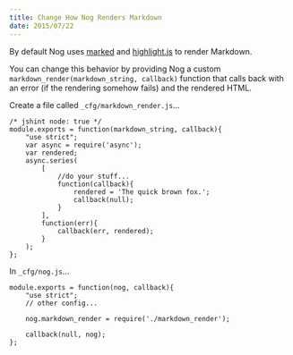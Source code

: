 ```yaml
---
title: Change How Nog Renders Markdown
date: 2015/07/22
---
```


By default Nog uses [marked](https://github.com/chjj/marked) and [highlight.js](https://highlightjs.org/) to render Markdown.

You can change this behavior by providing Nog a custom `markdown_render(markdown_string, callback)` function that calls back with an error (if the rendering somehow fails) and the rendered HTML.

Create a file called `_cfg/markdown_render.js`...

```
/* jshint node: true */
module.exports = function(markdown_string, callback){
    "use strict";
    var async = require('async');
    var rendered;
    async.series(
        [
            //do your stuff...
            function(callback){
                rendered = 'The quick brown fox.';
                callback(null);
            }
        ],
        function(err){
            callback(err, rendered);
        }
    );
};
```

In `_cfg/nog.js`...

```
module.exports = function(nog, callback){
    "use strict";
    // other config...

    nog.markdown_render = require('./markdown_render');

    callback(null, nog);
};
```
